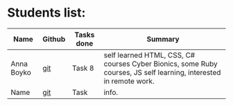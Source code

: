 # Students list:

Name      | Github | Tasks done | Summary
----------|--------|---------|---------
Anna Boyko| [git](https://github.com/Boyko-Anna) | Task 8 | self learned HTML, CSS, C# courses Cyber Bionics, some Ruby courses, JS self learning, interested in remote work.
Name | [git]() | Task  | info.
